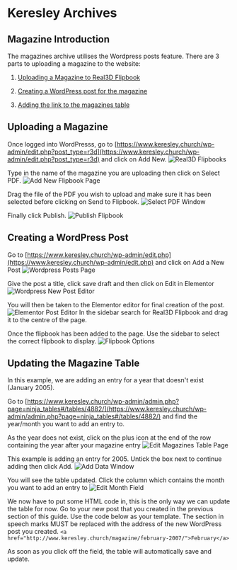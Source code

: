 # Keresley Archives
## Magazine Introduction
The magazines archive utilises the Wordpress posts feature. There are 3 parts to uploading a magazine to the website:

1. [Uploading a Magazine to Real3D Flipbook](#uploading-a-magazine)

2. [Creating a WordPress post for the magazine](#creating-a-wordpress-post)

3. [Adding the link to the magazines table](#updating-the-magazine-table)

## Uploading a Magazine
Once logged into WordPresss, go to [https://www.keresley.church/wp-admin/edit.php?post_type=r3d](https://www.keresley.church/wp-admin/edit.php?post_type=r3d) and click on Add New.
![Real3D Flipbooks](real3dflipbooks.png)

Type in the name of the magazine you are uploading then click on Select PDF.
![Add New Flipbook Page](addnewflipbook.png)

Drag the file of the PDF you wish to upload and make sure it has been selected before clicking on Send to Flipbook.
![Select PDF Window](selectpdf.png)

Finally click Publish.
![Publish Flipbook](publishflipbook.png)

## Creating a WordPress Post
Go to [https://www.keresley.church/wp-admin/edit.php](https://www.keresley.church/wp-admin/edit.php) and click on Add a New Post
![Wordpress Posts Page](postspage.png)

Give the post a title, click save draft and then click on Edit in Elementor
![Wordpress New Post Editor](newpostseditor.png)

You will then be taken to the Elementor editor for final creation of the post.
![Elementor Post Editor](elementorposteditor.png)
In the sidebar search for Real3D Flipbook and drag it to the centre of the page.

Once the flipbook has been added to the page. Use the sidebar to select the correct flipbook to display.
![Flipbook Options](flipbookoptions.png)

## Updating the Magazine Table
In this example, we are adding an entry for a year that doesn't exist (January 2005).

Go to [https://www.keresley.church/wp-admin/admin.php?page=ninja_tables#/tables/4882/](https://www.keresley.church/wp-admin/admin.php?page=ninja_tables#/tables/4882/) and find the year/month you want to add an entry to.

As the year does not exist, click on the plus icon at the end of the row containing the year after your magazine entry
![Edit Magazines Table Page](editmagazinetablenewrow.png)

 This example is adding an entry for 2005. Untick the box next to continue adding then click Add.
 ![Add Data Window](adddatawindow.png)

 You will see the table updated. Click the column which contains the month you want to add an entry to
 ![Edit Month Field](adddataformonth.png)

We now have to put some HTML code in, this is the only way we can update the table for now. Go to your new post that you created in the previous section of this guide. Use the code below as your template. The section in speech marks MUST be replaced with the address of the new WordPress post you created.
`<a href="http://www.keresley.church/magazine/february-2007/">February</a>`

As soon as you click off the field, the table will automatically save and update.
